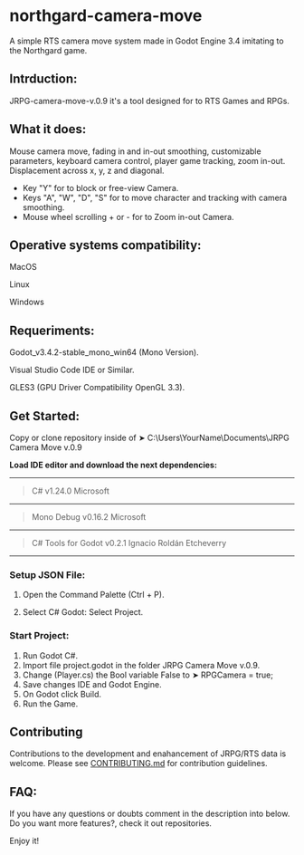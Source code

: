 # northgard-camera-move

A simple RTS camera move system made in Godot Engine 3.4 imitating to the Northgard game.

<h2>Intrduction:</h2>

JRPG-camera-move-v.0.9 it's a tool designed for to RTS Games and RPGs.

<h2>What it does:</h2>

 Mouse camera move, fading in and in-out smoothing, customizable parameters, keyboard camera control, player game tracking, zoom in-out.
 Displacement across x, y, z and diagonal. 
 - Key "Y" for to block or free-view Camera.
 - Keys "A", "W", "D", "S" for to move character and tracking with camera smoothing.
 - Mouse wheel scrolling + or - for to Zoom in-out Camera.
 
 <h2>Operative systems compatibility:</h2>

MacOS

Linux

Windows

<h2>Requeriments:</h2>

Godot_v3.4.2-stable_mono_win64 (Mono Version).

Visual Studio Code IDE or Similar.

GLES3 (GPU Driver Compatibility OpenGL 3.3).

<h2>Get Started:</h2>

Copy or clone repository inside of ➤ C:\Users\YourName\Documents\JRPG Camera Move v.0.9


<b>Load IDE editor and download the next dependencies:</b>

------------------------------------------
> C# v1.24.0 Microsoft
------------------------------------------
> Mono Debug v0.16.2 Microsoft
------------------------------------------
> C# Tools for Godot v0.2.1 Ignacio Roldán Etcheverry
------------------------------------------


<h3>Setup JSON File:</h3>

1. Open the Command Palette (Ctrl + P).

2. Select C# Godot: Select Project.


<h3>Start Project:</h2>

1. Run Godot C#.
2. Import file project.godot in the folder JRPG Camera Move v.0.9.
3. Change (Player.cs) the Bool variable False to ➤ RPGCamera = true;
4. Save changes IDE and Godot Engine.
5. On Godot click Build.
6. Run the Game.

<h2>Contributing</h2>
Contributions to the development and enahancement of JRPG/RTS data is welcome. Please see <a href="https://github.com/dibertz/northgard-camera-move/blob/main/CONTRIBUTING.md">CONTRIBUTING.md</a> for contribution guidelines.

<h2>FAQ:</h2>

If you have any questions or doubts comment in the description into below. Do you want more features?, check it out repositories.

Enjoy it!


